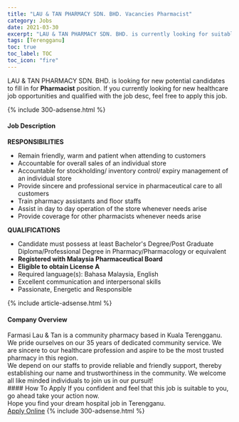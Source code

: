 ```yaml
---
title: "LAU & TAN PHARMACY SDN. BHD. Vacancies Pharmacist" 
category: Jobs 
date: 2021-03-30 
excerpt: "LAU & TAN PHARMACY SDN. BHD. is currently looking for suitable person to fill in the Pharmacist which positioned at Terengganu" 
tags: [Terengganu] 
toc: true 
toc_label: TOC 
toc_icon: "fire" 
--- 
```


<p>LAU & TAN PHARMACY SDN. BHD. is looking for new potential candidates to fill in for <b>Pharmacist</b> position. If you currently looking for new healthcare job opportunities and qualified with the job desc, feel free to apply this job.
</p>{% include 300-adsense.html %} 
<div><div><h4>Job Description</h4></div><div><div><span><div><p><strong>RESPONSIBILITIES</strong></p><ul><li>Remain friendly, warm and patient when attending to customers</li><li>Accountable for overall sales of an individual store</li><li>Accountable for stockholding/ inventory control/ expiry management of an individual store</li><li>Provide sincere and professional service in pharmaceutical care to all customers</li><li>Train pharmacy assistants and floor staffs</li><li>Assist in day to day operation of the store whenever needs arise</li><li>Provide coverage for other pharmacists whenever needs arise</li></ul><p><strong>QUALIFICATIONS</strong></p><ul><li>Candidate must possess at least Bachelor's Degree/Post Graduate Diploma/Professional Degree in Pharmacy/Pharmacology or equivalent</li><li><strong>Registered with Malaysia Pharmaceutical Board</strong></li><li><strong>Eligible to obtain License A</strong></li><li>Required language(s):&#160;Bahasa Malaysia, English</li><li>Excellent communication and interpersonal skills</li><li>Passionate, Energetic and Responsible</li></ul></div></span></div></div></div> 
{% include article-adsense.html %} 
<div><div><h4>Company Overview</h4></div><div><div><span><div><div>Farmasi Lau &amp; Tan is a community pharmacy based in Kuala Terengganu. We pride ourselves on our 35 years of dedicated community service. We are sincere to our healthcare profession and aspire to be the most trusted pharmacy in this region.&#160;</div>
<div>We depend on our staffs to provide reliable and friendly support, thereby establishing our name and trustworthiness in the community. We welcome all like minded individuals to join us in our pursuit!</div></div></span></div></div></div> 
#### How To Apply 
If you confident and feel that this job is suitable to you, go ahead take your action now. <br/> 
Hope you find your dream hospital job in Terengganu. <br/> 
<a href="https://www.jobstreet.com.my/en/job/pharmacist-4520792?jobId=jobstreet-my-job-4520792" class="btn btn--warning" target="_blank" rel="nofollow noopenner">Apply Online</a> 
{% include 300-adsense.html %} 